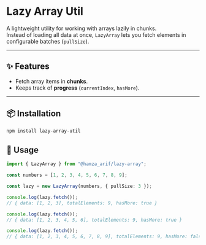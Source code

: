 # Lazy Array Util

A lightweight utility for working with arrays lazily in chunks.  
Instead of loading all data at once, `LazyArray` lets you fetch elements in configurable batches (`pullSize`).

---

## ✨ Features

- Fetch array items in **chunks**.
- Keeps track of **progress** (`currentIndex`, `hasMore`).

---

## 📦 Installation

```bash
npm install lazy-array-util
```

## 🚀 Usage

```ts
import { LazyArray } from "@hamza_arif/lazy-array";

const numbers = [1, 2, 3, 4, 5, 6, 7, 8, 9];

const lazy = new LazyArray(numbers, { pullSize: 3 });

console.log(lazy.fetch());
// { data: [1, 2, 3], totalElements: 9, hasMore: true }

console.log(lazy.fetch());
// { data: [1, 2, 3, 4, 5, 6], totalElements: 9, hasMore: true }

console.log(lazy.fetch());
// { data: [1, 2, 3, 4, 5, 6, 7, 8, 9], totalElements: 9, hasMore: false }
```
